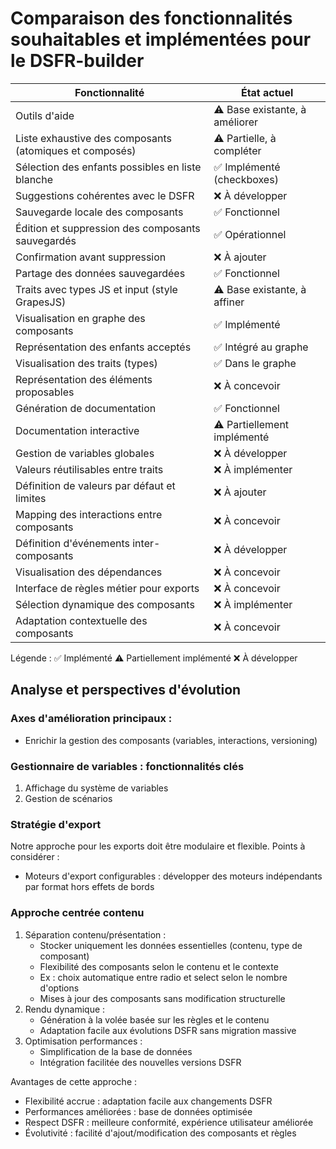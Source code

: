 # Comparaison des fonctionnalités souhaitables et implémentées pour le DSFR-builder

| Fonctionnalité | État actuel |
|----------------|-------------|
| Outils d'aide | ⚠️ Base existante, à améliorer |
| Liste exhaustive des composants (atomiques et composés) | ⚠️ Partielle, à compléter |
| Sélection des enfants possibles en liste blanche | ✅ Implémenté (checkboxes) |
| Suggestions cohérentes avec le DSFR | ❌ À développer |
| Sauvegarde locale des composants | ✅ Fonctionnel |
| Édition et suppression des composants sauvegardés | ✅ Opérationnel |
| Confirmation avant suppression | ❌ À ajouter |
| Partage des données sauvegardées | ✅ Fonctionnel |
| Traits avec types JS et input (style GrapesJS) | ⚠️ Base existante, à affiner |
| Visualisation en graphe des composants | ✅ Implémenté |
| Représentation des enfants acceptés | ✅ Intégré au graphe |
| Visualisation des traits (types) | ✅ Dans le graphe |
| Représentation des éléments proposables | ❌ À concevoir |
| Génération de documentation | ✅ Fonctionnel |
| Documentation interactive | ⚠️ Partiellement implémenté |
| Gestion de variables globales | ❌ À développer |
| Valeurs réutilisables entre traits | ❌ À implémenter |
| Définition de valeurs par défaut et limites | ❌ À ajouter |
| Mapping des interactions entre composants | ❌ À concevoir |
| Définition d'événements inter-composants | ❌ À développer |
| Visualisation des dépendances | ❌ À concevoir |
| Interface de règles métier pour exports | ❌ À concevoir |
| Sélection dynamique des composants | ❌ À implémenter |
| Adaptation contextuelle des composants | ❌ À concevoir |

Légende :
✅ Implémenté
⚠️ Partiellement implémenté
❌ À développer

## Analyse et perspectives d'évolution

### Axes d'amélioration principaux :
- Enrichir la gestion des composants (variables, interactions, versioning)

### Gestionnaire de variables : fonctionnalités clés
1. Affichage du système de variables
2. Gestion de scénarios

### Stratégie d'export
Notre approche pour les exports doit être modulaire et flexible. Points à considérer :

- Moteurs d'export configurables : développer des moteurs indépendants par format hors effets de bords

### Approche centrée contenu
1. Séparation contenu/présentation :
   - Stocker uniquement les données essentielles (contenu, type de composant)
   - Flexibilité des composants selon le contenu et le contexte
   - Ex : choix automatique entre radio et select selon le nombre d'options
   - Mises à jour des composants sans modification structurelle
2. Rendu dynamique :
   - Génération à la volée basée sur les règles et le contenu
   - Adaptation facile aux évolutions DSFR sans migration massive
3. Optimisation performances :
   - Simplification de la base de données
   - Intégration facilitée des nouvelles versions DSFR

Avantages de cette approche :
- Flexibilité accrue : adaptation facile aux changements DSFR
- Performances améliorées : base de données optimisée
- Respect DSFR : meilleure conformité, expérience utilisateur améliorée
- Évolutivité : facilité d'ajout/modification des composants et règles
